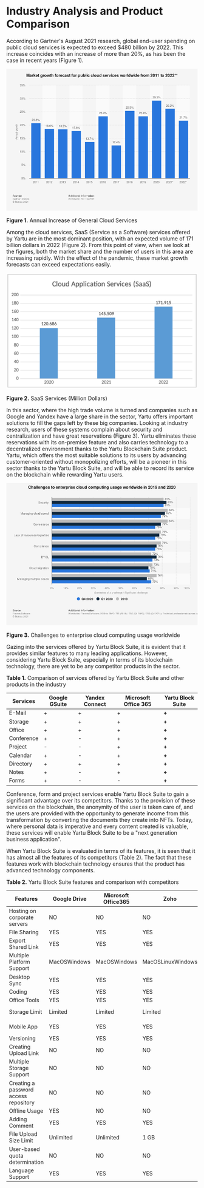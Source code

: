 # Industry Analysis and Product Comparison

According to Gartner's August 2021 research, global end-user spending on public cloud services is expected to exceed $480 billion by 2022. This increase coincides with an increase of more than 20%, as has been the case in recent years (Figure 1).


![](/images/comparison_1.png)

**Figure 1.** Annual Increase of General Cloud Services


Among the cloud services, SaaS (Service as a Software) services offered by Yartu are in the most dominant position, with an expected volume of 171 billion dollars in 2022 (Figure 2). From this point of view, when we look at the figures, both the market share and the number of users in this area are increasing rapidly. With the effect of the pandemic, these market growth forecasts can exceed expectations easily.


![](/images/comparison_2.png)

**Figure 2.** SaaS Services (Million Dollars)


In this sector, where the high trade volume is turned and companies such as Google and Yandex have a large share in the sector, Yartu offers important solutions to fill the gaps left by these big companies. Looking at industry research, users of these systems complain about security and centralization and have great reservations (Figure 3). Yartu eliminates these reservations with its on-premise feature and also carries technology to a decentralized environment thanks to the Yartu Blockchain Suite product. Yartu, which offers the most suitable solutions to its users by advancing customer-oriented without monopolizing efforts, will be a pioneer in this sector thanks to the Yartu Block Suite, and will be able to record its service on the blockchain while rewarding Yartu users.


![](/images/comparison_3.png)

**Figure 3.** Challenges to enterprise cloud computing usage worldwide


Gazing into the services offered by Yartu Block Suite, it is evident that it provides similar features to many leading applications. However, considering Yartu Block Suite, especially in terms of its blockchain technology, there are yet to be any competitor products in the sector.

**Table 1.** Comparison of services offered by Yartu Block Suite and other products in the industry

|  Services | **Google**  **GSuite** | **Yandex** **Connect**|**Microsoft** **Office 365** | **Yartu** **Block Suite** |
| --- | --- | --- | --- | --- |
| E-Mail | + | + | + | **+** |
| Storage | + | + | + | **+** |
| Office | + | + | + | **+** |
| Conference | + | - | + | **+** |
| Project | - | - | + | **+** |
| Calendar | + | - | + | **+** |
| Directory | + | + | + | **+** |
| Notes | + | - | + | **+** |
| Forms | + | - | - | **+** |

Conference, form and project services enable Yartu Block Suite to gain a significant advantage over its competitors. Thanks to the provision of these services on the blockchain, the anonymity of the user is taken care of, and the users are provided with the opportunity to generate income from this transformation by converting the documents they create into NFTs. Today, where personal data is imperative and every content created is valuable, these services will enable Yartu Block Suite to be a "next generation business application".

When Yartu Block Suite is evaluated in terms of its features, it is seen that it has almost all the features of its competitors (Table 2). The fact that these features work with blockchain technology ensures that the product has advanced technology components.

**Table 2.** Yartu Block Suite features and comparison with competitors

| Features | **Google**  **Drive** | **Microsoft** **Office365**| **Zoho** | **Yartu** **Block Suite** |
| --- | --- | --- | --- | --- |
| Hosting on corporate servers | NO | NO | NO | YES |
| File Sharing | YES | YES | YES | YES |
| Export Shared Link | YES | YES | YES | YES |
| Multiple Platform Support | MacOSWindows | MacOSWindows | MacOSLinuxWindows | MacOS Windows Linux |
| Desktop Sync | YES | YES | YES | YES |
| Coding | YES | YES | YES | YES |
| Office Tools | YES | YES | YES | YES |
| Storage Limit | Limited | Limited | Limited | Limited to User Storage |
| Mobile App | YES | YES | YES | In Development |
| Versioning | YES | YES | YES | YES |
| Creating Upload Link | NO | NO | NO | YES |
| Multiple Storage Support | NO | NO | NO | YES |
| Creating a password access repository | NO | NO | NO | YES |
| Offline Usage | YES | NO | NO | NO |
| Adding Comment | YES | YES | YES | YES |
| File Upload Size Limit | Unlimited | Unlimited | 1 GB | Unlimited |
| User-based quota determination | NO | NO | NO | YES |
| Language Support | YES | YES | YES | YES |
